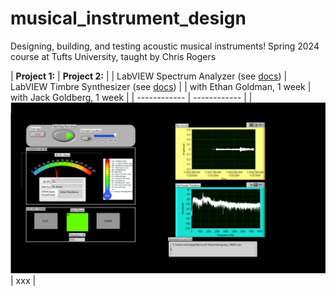 # musical_instrument_design
Designing, building, and testing acoustic musical instruments!
Spring 2024 course at Tufts University, taught by Chris Rogers

| **Project 1:** | **Project 2:** |
| LabVIEW Spectrum Analyzer (see [docs](https://rosekitz.notion.site/LabVIEW-Spectrum-Analyzer-2ef7510fb96545e8af5738736973dc96)) | LabVIEW Timbre Synthesizer (see [docs](https://rosekitz.notion.site/LabVIEW-Synthesizer-bfbf380b23424df68861fbed7e76fd21)) |
| with Ethan Goldman, 1 week | with Jack Goldberg, 1 week |
| ------------ | ------------ |
| ![LabVIEW Spectrum Analyzer](images/spectrum_analyzer_frontpanel.png) | xxx |

